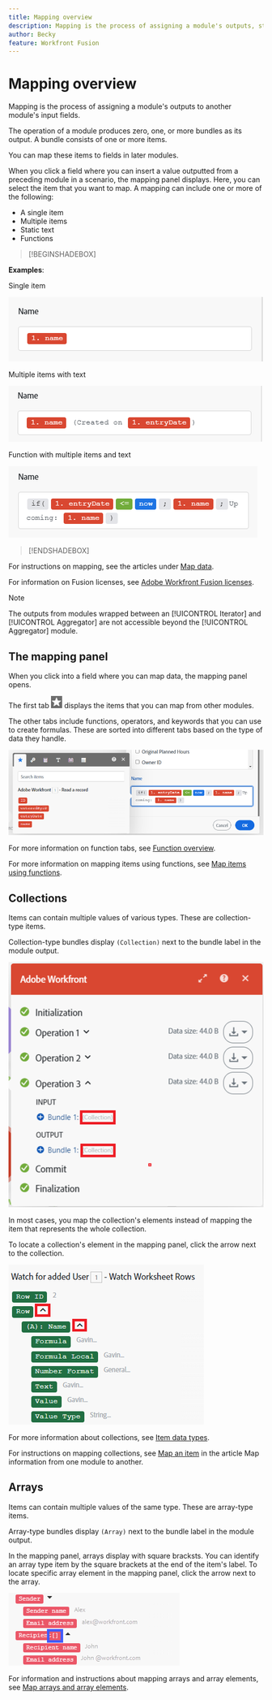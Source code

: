```yaml
---
title: Mapping overview
description: Mapping is the process of assigning a module's outputs, structured into items, to another module's input fields.
author: Becky
feature: Workfront Fusion
---
```

# Mapping overview

Mapping is the process of assigning a module's outputs to another module's input fields.

The operation of a module produces zero, one, or more bundles as its output. A bundle consists of one or more items.

You can map these items to fields in later modules.

When you click a field where you can insert a value outputted from a preceding module in a scenario, the mapping panel displays. Here, you can select the item that you want to map. A mapping can include one or more of the following:

* A single item
* Multiple items
* Static text
* Functions

>[!BEGINSHADEBOX]

**Examples**:

Single item

![](assets/map-single.png)

Multiple items with text

![](assets/map-multiple-with-text.png)

Function with multiple items and text

![](assets/map-formula-with-text.png)


>[!ENDSHADEBOX]


For instructions on mapping, see the articles under [Map data](/help/workfront-fusion/create-scenarios/map-data/map-data-toc.md).

<!--## Access requirements

You must have the following access to use the functionality in this article:

<table style="table-layout:auto">
 <col> 
 <col> 
 <tbody> 
  <tr> 
    <td role="rowheader">[!DNL Adobe Workfront] plan*</td> 
   <td> <p>[!DNL Pro] or higher</p> </td> 
  </tr> 
  <tr data-mc-conditions=""> 
   <td role="rowheader">[!DNL Adobe Workfront] license*</td> 
   <td> <p>[!UICONTROL Plan], [!UICONTROL Work]</p> </td> 
  </tr> 
  <tr> 
   <td role="rowheader">[!UICONTROL Adobe Workfront Fusion] license**</td> 
   <td>
   <p>Current license requirement: No [!DNL Workfront Fusion] license requirement.</p>
   <p>Or</p>
   <p>Legacy license requirement: [!UICONTROL [!DNL Workfront Fusion] for Work Automation and Integration] </p>
   </td> 
  </tr> 
  <tr> 
   <td role="rowheader">Product</td> 
   <td>
   <p>Current product requirement: If you have the [!UICONTROL Select] or [!UICONTROL Prime] [!DNL Adobe Workfront] plan, your organization must purchase [!DNL Adobe Workfront Fusion] as well as [!DNL Adobe Workfront] to use functionality described in this article. [!DNL Workfront Fusion] is included in the [!UICONTROL Ultimate] [!DNL Workfront] plan.</p>
   <p>Or</p>
   <p>Legacy product requirement: Your organization must purchase [!DNL Adobe Workfront Fusion] as well as [!DNL Adobe Workfront] to use functionality described in this article.</p>
   </td> 
  </tr> 
 </tbody> 
</table>

To find out what plan, license type, or access you have, contact your [!DNL Workfront] administrator.-->

For information on Fusion licenses, see [Adobe Workfront Fusion licenses](/help/workfront-fusion/set-up-and-manage-workfront-fusion/licensing-operations-overview/license-automation-vs-integration.md).


>[!NOTE]
>
>The outputs from modules wrapped between an [!UICONTROL Iterator] and [!UICONTROL Aggregator] are not accessible beyond the [!UICONTROL Aggregator] module.

## The mapping panel

When you click into a field where you can map data, the mapping panel opens.

The first tab ![](assets/toolbar-icon-functions-you-map-from-other-modules.png) displays the items that you can map from other modules.

The other tabs include functions, operators, and keywords that you can use to create formulas. These are sorted into different tabs based on the type of data they handle.

![](assets/mapping-panel-blank.png)


For more information on function tabs, see [Function overview](/help/workfront-fusion/get-started-with-fusion/understand-fusion/function-overview.md).

For more information on mapping items using functions, see [Map items using functions](/help/workfront-fusion/create-scenarios/map-data/map-using-functions.md).

## Collections

Items can contain multiple values of various types. These are collection-type items.

Collection-type bundles display `(Collection)` next to the bundle label in the module output. 

![](assets/collection.png)

In most cases, you map the collection's elements instead of mapping the item that represents the whole collection.

To locate a collection's element in the mapping panel, click the arrow next to the collection.

![](assets/collection-dropdown.png)

For more information about collections, see [Item data types](/help/workfront-fusion/references/mapping-panel/data-types/item-data-types.md).

For instructions on mapping collections, see [Map an item](/help/workfront-fusion/create-scenarios/map-data/map-data-from-one-to-another.md#map-an-item) in the article Map information from one module to another.

## Arrays

Items can contain multiple values of the same type. These are array-type items.

Array-type bundles display `(Array)` next to the bundle label in the module output.

In the mapping panel, arrays display with square bracksts. You can identify an array type item by the square brackets at the end of the item's label. To locate specific array element in the mapping panel, click the arrow next to the array.

![](assets/array.png)

For information and instructions about mapping arrays and array elements, see [Map arrays and array elements](/help/workfront-fusion/create-scenarios/map-data/map-an-array.md).
